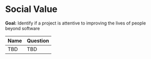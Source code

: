 # Social Value

**Goal:** Identify if a project is attentive to improving the lives of people beyond software

Name | Question
--- | ---
TBD | TBD
